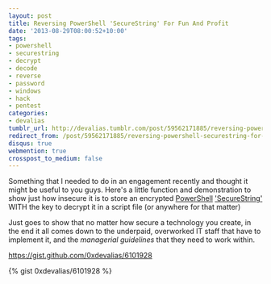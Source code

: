 ```yaml
---
layout: post
title: Reversing PowerShell 'SecureString' For Fun And Profit
date: '2013-08-29T08:00:52+10:00'
tags:
- powershell
- securestring
- decrypt
- decode
- reverse
- password
- windows
- hack
- pentest
categories:
- devalias
tumblr_url: http://devalias.tumblr.com/post/59562171885/reversing-powershell-securestring-for-fun-and
redirect_from: /post/59562171885/reversing-powershell-securestring-for-fun-and
disqus: true
webmention: true
crosspost_to_medium: false
---
```

Something that I needed to do in an engagement recently and thought it might be useful to you guys. Here's a little function and demonstration to show just how insecure it is to store an encrypted [PowerShell](https://en.wikipedia.org/wiki/Windows_PowerShell) ['SecureString'](http://social.technet.microsoft.com/wiki/contents/articles/4546.working-with-passwords-secure-strings-and-credentials-in-windows-powershell.aspx) WITH the key to decrypt it in a script file (or anywhere for that matter)

Just goes to show that no matter how secure a technology you create, in the end it all comes down to the underpaid, overworked IT staff that have to implement it, and the *managerial guidelines* that they need to work within.

https://gist.github.com/0xdevalias/6101928

{% gist 0xdevalias/6101928 %}
